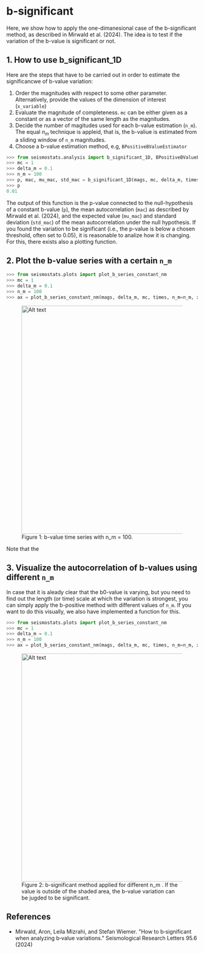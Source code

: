 # b-significant

Here, we show how to apply the one-dimanesional case of the b-significant method, as described in Mirwald et al. (2024). The idea is to test if the variation of the b-value is significant or not.

## 1. How to use b_significant_1D

Here are the steps that have to be carried out in order to estimate the significancwe of b-value variation:
1. Order the magnitudes with respect to some other parameter. Alternatively, provide the values of the dimension of interest (`x_variable`)
2. Evaluate the magnitude of completeness.  `mc` can be either given as a constant or as a vector of the same length as the magnitudes. 
3. Decide the number of magitudes used for each b-value estimation (`n_m`). The equal $n_m$ technique is appleid, that is, the b-valiue is estimated from a sliding window of `n_m` magnitudes.
4. Choose a b-value estimation method, e.g, `BPositiveBValueEstimator`

```python
>>> from seismostats.analysis import b_significant_1D, BPositiveBValueEstimator
>>> mc = 1
>>> delta_m = 0.1
>>> n_m = 100
>>> p, mac, mu_mac, std_mac = b_significant_1D(mags, mc, delta_m, times, n_m, x_variable=times, method= BPositiveBValueEstimator)
>>> p
0.01
```

The output of this function is the p-value connected to the null-hypothesis of a constant b-value (`p`), the mean autocorrelation (`mac`) as described by Mirwald et al. (2024), and the expected value (`mu_mac`) and standard deviation (`std_mac`) of the mean autocorrelation under the null hypothesis. If you found the variation to be significant (i.e., the p-value is below a chosen threshold, often set to 0.05), it is reasonable to analize how it is changing. For this, there exists also a plotting function.

## 2. Plot the b-value series with a certain `n_m`

```python
>>> from seismostats.plots import plot_b_series_constant_nm
>>> mc = 1
>>> delta_m = 0.1
>>> n_m = 100
>>> ax = plot_b_series_constant_nm(mags, delta_m, mc, times, n_m=n_m, x_variable=times, color='red', plot_technique='right', label='b-positive', ax=ax, method=BPositiveBValueEstimator)
```

<figure>
  <img src="../_static/b_value_timeseries.png" alt="Alt text" width="600"/>
  <figcaption>Figure 1: b-value time series with n_m = 100.</figcaption>
</figure>

Note that the 

## 3. Visualize the autocorrelation of b-values using different `n_m`

In case that it is aleady clear that the b0-value is varying, but you need to find out the length (or time) scale at which the variation is strongest, you can simply apply the b-positive method with different values of `n_m`. If you want to do this visually, we also have implemented a function for this.

```python
>>> from seismostats.plots import plot_b_series_constant_nm
>>> mc = 1
>>> delta_m = 0.1
>>> n_m = 100
>>> ax = plot_b_series_constant_nm(mags, delta_m, mc, times, n_m=n_m, x_variable=times, color='red', plot_technique='right', label='b-positive', ax=ax, method=BPositiveBValueEstimator)
```


<figure>
  <img src="../_static/b_significant.png" alt="Alt text" width="600"/>
  <figcaption>Figure 2: b-significant method applied for different n_m
  . If the value is outside of the shaded area, the b-value variation can be jugded to be significant. </figcaption>
</figure>


## References
- Mirwald, Aron, Leila Mizrahi, and Stefan Wiemer. "How to b‐significant when analyzing b‐value variations." Seismological Research Letters 95.6 (2024)